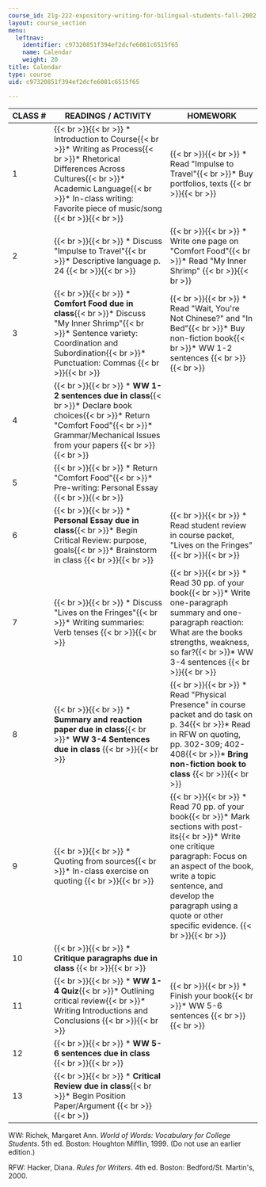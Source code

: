 ```yaml
---
course_id: 21g-222-expository-writing-for-bilingual-students-fall-2002
layout: course_section
menu:
  leftnav:
    identifier: c97320851f394ef2dcfe6081c6515f65
    name: Calendar
    weight: 20
title: Calendar
type: course
uid: c97320851f394ef2dcfe6081c6515f65

---
```


| CLASS # | READINGS / ACTIVITY | HOMEWORK |
| --- | --- | --- |
| 1 |  {{< br >}}{{< br >}} *   Introduction to Course{{< br >}}*   Writing as Process{{< br >}}*   Rhetorical Differences Across Cultures{{< br >}}*   Academic Language{{< br >}}*   In-class writing: Favorite piece of music/song {{< br >}}{{< br >}}  |  {{< br >}}{{< br >}} *   Read "Impulse to Travel"{{< br >}}*   Buy portfolios, texts {{< br >}}{{< br >}}  |
| 2 |  {{< br >}}{{< br >}} *   Discuss "Impulse to Travel"{{< br >}}*   Descriptive language p. 24 {{< br >}}{{< br >}}  |  {{< br >}}{{< br >}} *   Write one page on "Comfort Food"{{< br >}}*   Read "My Inner Shrimp" {{< br >}}{{< br >}}  |
| 3 |  {{< br >}}{{< br >}} *   **Comfort Food due in class**{{< br >}}*   Discuss "My Inner Shrimp"{{< br >}}*   Sentence variety: Coordination and Subordination{{< br >}}*   Punctuation: Commas {{< br >}}{{< br >}}  |  {{< br >}}{{< br >}} *   Read "Wait, You're Not Chinese?" and "In Bed"{{< br >}}*   Buy non-fiction book{{< br >}}*   WW 1-2 sentences {{< br >}}{{< br >}}  |
| 4 |  {{< br >}}{{< br >}} *   **WW 1-2 sentences due in class**{{< br >}}*   Declare book choices{{< br >}}*   Return "Comfort Food"{{< br >}}*   Grammar/Mechanical Issues from your papers {{< br >}}{{< br >}}  |  |
| 5 |  {{< br >}}{{< br >}} *   Return "Comfort Food"{{< br >}}*   Pre-writing: Personal Essay {{< br >}}{{< br >}}  |  |
| 6 |  {{< br >}}{{< br >}} *   **Personal Essay due in class**{{< br >}}*   Begin Critical Review: purpose, goals{{< br >}}*   Brainstorm in class {{< br >}}{{< br >}}  |  {{< br >}}{{< br >}} *   Read student review in course packet, "Lives on the Fringes" {{< br >}}{{< br >}}  |
| 7 |  {{< br >}}{{< br >}} *   Discuss "Lives on the Fringes"{{< br >}}*   Writing summaries: Verb tenses {{< br >}}{{< br >}}  |  {{< br >}}{{< br >}} *   Read 30 pp. of your book{{< br >}}*   Write one-paragraph summary and one-paragraph reaction: What are the books strengths, weakness, so far?{{< br >}}*   WW 3-4 sentences {{< br >}}{{< br >}}  |
| 8 |  {{< br >}}{{< br >}} *   **Summary and reaction paper due in class**{{< br >}}*   **WW 3-4 Sentences due in class** {{< br >}}{{< br >}}  |  {{< br >}}{{< br >}} *   Read "Physical Presence" in course packet and do task on p. 34{{< br >}}*   Read in RFW on quoting, pp. 302-309; 402-408{{< br >}}*   **Bring non-fiction book to class** {{< br >}}{{< br >}}  |
| 9 |  {{< br >}}{{< br >}} *   Quoting from sources{{< br >}}*   In-class exercise on quoting {{< br >}}{{< br >}}  |  {{< br >}}{{< br >}} *   Read 70 pp. of your book{{< br >}}*   Mark sections with post-its{{< br >}}*   Write one critique paragraph: Focus on an aspect of the book, write a topic sentence, and develop the paragraph using a quote or other specific evidence. {{< br >}}{{< br >}}  |
| 10 |  {{< br >}}{{< br >}} *   **Critique paragraphs due in class** {{< br >}}{{< br >}}  |  |
| 11 |  {{< br >}}{{< br >}} *   **WW 1-4 Quiz**{{< br >}}*   Outlining critical review{{< br >}}*   Writing Introductions and Conclusions {{< br >}}{{< br >}}  |  {{< br >}}{{< br >}} *   Finish your book{{< br >}}*   WW 5-6 sentences {{< br >}}{{< br >}}  |
| 12 |  {{< br >}}{{< br >}} *   **WW 5-6 sentences due in class** {{< br >}}{{< br >}}  |  |
| 13 |  {{< br >}}{{< br >}} *   **Critical Review due in class**{{< br >}}*   Begin Position Paper/Argument {{< br >}}{{< br >}}  |  

WW: Richek, Margaret Ann. _World of Words: Vocabulary for College Students_. 5th ed. Boston: Houghton Mifflin, 1999. (Do not use an earlier edition.)

RFW: Hacker, Diana. _Rules for Writers_. 4th ed. Boston: Bedford/St. Martin's, 2000.